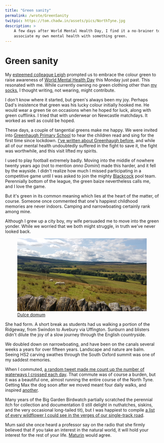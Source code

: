 ```yaml
---
title: "Green sanity"
permalink: /wrote/GreenSanity
twitpic: https://tom.chadw.in/assets/pics/NorthTyne.jpg
description: >
    A few days after World Mental Health Day, I find it a no-brainer to 
    associate my own mental health with something green.
---
```


# Green sanity

My [esteemed colleague Leigh](https://www.linkedin.com/in/leigh-mclaren-brierley-80272236/) prompted us to embrace the colour green 
to raise awareness of [World Mental Health Day](https://www.who.int/campaigns/world-mental-health-day/2022) this Monday just past.
This resonated with me. While currently owning no green clothing 
other than [my socks](https://www.moorlandhosiery.com/), I thought writing, not wearing, might contribute.

I don't know where it started, but green's always been my joy. 
Perhaps Dad's insistence that green was his lucky colour 
initially hooked me. He would wear a green tie on occasions when he 
hoped for luck, along with green cufflinks. I tried that with 
underwear on Newcastle matchdays. It worked as well as could be 
hoped.

These days, a couple of tangential greens make me happy. We were 
invited into [Greenhaugh Primary School](https://www.greenhaughprimaryschool.co.uk/) to hear the children read and 
sing for the first time since lockdown. [I've written about Greenhaugh 
before](https://tom.chadw.in/wrote/ShowUp), and while all of our mental 
health undoubtedly suffered in the fight to save it, the fight was 
worthwhile, and this visit lifted my spirits.

I used to play football extremely badly. Moving into the middle of 
nowhere twenty years ago (not to mention <em>anno Domini</em>) made this harder, and it fell by the wayside. 
I didn't realize how much I missed participating in a competitive game 
until I was asked to join the mighty [Blackcock](https://www.theblackcockinnatfalstone.com/) 
pool team. Perennially bottom of the league, the green baize 
nevertheless calls me, and I love the game.

But it's green in its common meaning which lies at the heart of the 
matter, of course. Someone once commented that one's happiest childhood 
memories are never indoors. Camping and narrowboating certainly rank 
among mine. 

Although I grew up a city boy, my wife 
persuaded me to move into the green yonder. While we worried that we 
both might struggle, in truth we've never looked back.

<figure>
    <img src="/assets/pics/NorthTyne.jpg" alt="Home" />
    <figcaption><a href="https://www.gutenberg.org/files/289/289-h/289-h.htm#chap05">Dulce domum</a></figcaption>
</figure>

She had form. A short break as students had us walking a portion of 
the Ridgeway, from Swindon to Avebury via Uffington. Sunburn and blisters 
didn't dilute the joy of a slow journey through the English 
countryside.

We doubled down on narrowboating, and have been on the canals several 
weeks a years for over fifteen years. Landscape and nature are balm. 
Seeing HS2 carving swathes through the South Oxford summit was one of 
my saddest memories.

When I commuted, [a random tweet made me count up the number of 
waterways I crossed each day](https://twitter.com/tomchadwin/status/1354018739960901633).
That commute was of course a burden, but it was a beautiful one, almost 
running the entire course of the North Tyne. Getting Max the dog soon 
after we moved meant four daily walks, and inspired [another](https://tom.chadw.in/wrote/AWalkWithoutMax).

Many years of the Big Garden Birdwatch partially scratched the 
perennial itch for collection and documentation (I still delight in 
nuthatches, siskins, and the very occasional long-tailed tit), but I 
was happiest to compile [a list of every wildflower I could see in the verges of our 
single-track road](https://twitter.com/tomchadwin/status/1139896195965472768).

Mum said she once heard a professor say on the radio that she firmly 
believed that if you take an interest in the natural world, it will 
hold your interest for the rest of your life. [Maturin](https://en.wikipedia.org/wiki/Stephen_Maturin) would agree.
